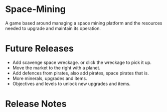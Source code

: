 # Space-Mining

A game based around managing a space mining platform and the resources needed to upgrade and maintain its operation.

# Future Releases

 - Add scavenge space wreckage. or click the wreckage to pick it up.
 - Move the market to the right with a planet.
 - Add defences from pirates, also add pirates, space pirates that is.
 - More minerals, upgrades and items.
 - Objectives and levels to unlock new upgrades and items.
# Release Notes

